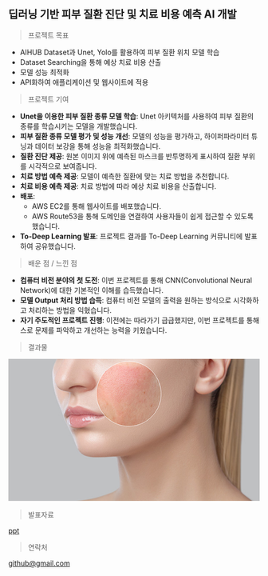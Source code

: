 ## 딥러닝 기반 피부 질환 진단 및 치료 비용 예측 AI 개발
> 프로젝트 목표
- AIHUB Dataset과 Unet, Yolo를 활용하여 피부 질환 위치 모델 학습
- Dataset Searching을 통해 예상 치료 비용 산출
- 모델 성능 최적화
- API화하여 애플리케이션 및 웹사이트에 적용

> 프로젝트 기여
- **Unet을 이용한 피부 질환 종류 모델 학습**: Unet 아키텍처를 사용하여 피부 질환의 종류를 학습시키는 모델을 개발했습니다.
- **피부 질환 종류 모델 평가 및 성능 개선**: 모델의 성능을 평가하고, 하이퍼파라미터 튜닝과 데이터 보강을 통해 성능을 최적화했습니다.
- **질환 진단 제공**: 원본 이미지 위에 예측된 마스크를 반투명하게 표시하여 질환 부위를 시각적으로 보여줍니다.
- **치료 방법 예측 제공**: 모델이 예측한 질환에 맞는 치료 방법을 추천합니다.
- **치료 비용 예측 제공**: 치료 방법에 따라 예상 치료 비용을 산출합니다.
- **배포**:
    - AWS EC2를 통해 웹사이트를 배포했습니다.
    - AWS Route53을 통해 도메인을 연결하여 사용자들이 쉽게 접근할 수 있도록 했습니다.
- **To-Deep Learning 발표**: 프로젝트 결과를 To-Deep Learning 커뮤니티에 발표하여 공유했습니다.

> 배운 점 / 느낀 점
- **컴퓨터 비전 분야의 첫 도전**: 이번 프로젝트를 통해 CNN(Convolutional Neural Network)에 대한 기본적인 이해를 습득했습니다.
- **모델 Output 처리 방법 습득**: 컴퓨터 비전 모델의 출력을 원하는 방식으로 시각화하고 처리하는 방법을 익혔습니다.
- **자기 주도적인 프로젝트 진행**: 이전에는 따라가기 급급했지만, 이번 프로젝트를 통해 스로 문제를 파악하고 개선하는 능력을 키웠습니다.

> 결과물

![skin_img](/skin.jpg)

> 발표자료

[ppt]()

> 연락처

github@gmail.com
